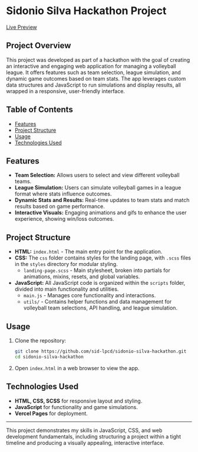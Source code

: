 # Sidonio Silva Hackathon Project

[Live Preview](https://sidonio-silva-hackathon.vercel.app/?vercelToolbarCode=33HH4rSX3SydgF1)

## Project Overview

This project was developed as part of a hackathon with the goal of creating an interactive and engaging web application for managing a volleyball league. It offers features such as team selection, league simulation, and dynamic game outcomes based on team stats. The app leverages custom data structures and JavaScript to run simulations and display results, all wrapped in a responsive, user-friendly interface.

## Table of Contents

- [Features](#features)
- [Project Structure](#project-structure)
- [Usage](#usage)
- [Technologies Used](#technologies-used)

## Features

- **Team Selection:** Allows users to select and view different volleyball teams.
- **League Simulation:** Users can simulate volleyball games in a league format where stats influence outcomes.
- **Dynamic Stats and Results:** Real-time updates to team stats and match results based on game performance.
- **Interactive Visuals:** Engaging animations and gifs to enhance the user experience, showing win/loss outcomes.

## Project Structure

- **HTML:** `index.html` - The main entry point for the application.
- **CSS:** The `css` folder contains styles for the landing page, with `.scss` files in the `styles` directory for modular styling.
  - `landing-page.scss` - Main stylesheet, broken into partials for animations, mixins, resets, and global variables.
- **JavaScript:** All JavaScript code is organized within the `scripts` folder, divided into main functionality and utilities.
  - `main.js` - Manages core functionality and interactions.
  - `utils/` - Contains helper functions and data management for volleyball team selections, API handling, and league simulation.
  
## Usage

1. Clone the repository:

    ```bash
    git clone https://github.com/sid-lpcd/sidonio-silva-hackathon.git
    cd sidonio-silva-hackathon
    ```

2. Open `index.html` in a web browser to view the app.

## Technologies Used

- **HTML, CSS, SCSS** for responsive layout and styling.
- **JavaScript** for functionality and game simulations.
- **Vercel Pages** for deployment.


---

This project demonstrates my skills in JavaScript, CSS, and web development fundamentals, including structuring a project within a tight timeline and producing a visually appealing, interactive interface.
